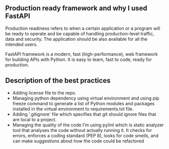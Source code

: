 ## Production ready framework and why I used FastAPI

Production readiness refers to when a certain application or a program will be ready to operate and be capable of handling production-level traffic, data and security. The application should be also available for all the intended users.

FastAPI framework is a modern, fast (high-performance), web framework for building APIs with Python. It is easy to learn, fast to code, ready for production.

## Description of the best practices 
- Adding license file to the repo.
- Managing python dependency using virtual environment and using pip freeze command to generate a list of Python modules and packages installed in the virtual environment to requirements.txt file.
- Adding '.gitignore' file which specifies that git should ignore files that are local to a project.
- Managing the quality of the code I'm using pylint which is static analyzer tool that analyses the code without actually running it. It checks for errors, enforces a coding standard (PEP 8), looks for code smells, and can make suggestions about how the code could be refactored

